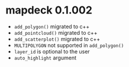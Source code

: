 # mapdeck 0.1.002

* `add_polygon()` migrated to c++
* `add_pointcloud()` migrated to c++
* `add_scatterplot()` migrated to c++
* `MULTIPOLYGON` not supported in `add_polygon()`
* `layer_id` is optional to the user
* `auto_highlight` argument
